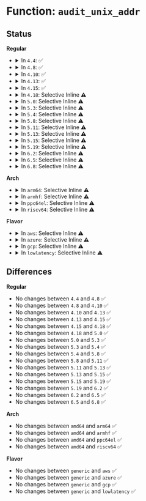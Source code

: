 # Function: <code>audit_unix_addr</code>

## Status
<b>Regular</b>
<ul>
<li>
<details>
<summary>In <code>4.4</code>: ✅</summary>

```c
void audit_unix_addr(struct audit_buffer *ab, const char *str, struct sockaddr_un *addr, int addrlen);
```

**Collision:** Unique Static

**Inline:** No

**Transformation:** False

**Instances:**

```
In security/apparmor/net.c (ffffffff81390360)
Location: security/apparmor/net.c:74
Inline: False
Direct callers:
  - security/apparmor/net.c:audit_net_cb
  - security/apparmor/net.c:audit_net_cb
```
**Symbols:**

```
ffffffff81390360-ffffffff81390438: audit_unix_addr (STB_LOCAL)
```
</details>
</li>
<li>
<details>
<summary>In <code>4.8</code>: ✅</summary>

```c
void audit_unix_addr(struct audit_buffer *ab, const char *str, struct sockaddr_un *addr, int addrlen);
```

**Collision:** Unique Static

**Inline:** No

**Transformation:** False

**Instances:**

```
In security/apparmor/net.c (ffffffff813cb910)
Location: security/apparmor/net.c:74
Inline: False
Direct callers:
  - security/apparmor/net.c:audit_net_cb
  - security/apparmor/net.c:audit_net_cb
```
**Symbols:**

```
ffffffff813cb910-ffffffff813cb9e8: audit_unix_addr (STB_LOCAL)
```
</details>
</li>
<li>
<details>
<summary>In <code>4.10</code>: ✅</summary>

```c
void audit_unix_addr(struct audit_buffer *ab, const char *str, struct sockaddr_un *addr, int addrlen);
```

**Collision:** Unique Static

**Inline:** No

**Transformation:** False

**Instances:**

```
In security/apparmor/net.c (ffffffff813e2f90)
Location: security/apparmor/net.c:74
Inline: False
Direct callers:
  - security/apparmor/net.c:audit_net_cb
  - security/apparmor/net.c:audit_net_cb
```
**Symbols:**

```
ffffffff813e2f90-ffffffff813e3068: audit_unix_addr (STB_LOCAL)
```
</details>
</li>
<li>
<details>
<summary>In <code>4.13</code>: ✅</summary>

```c
void audit_unix_addr(struct audit_buffer *ab, const char *str, struct sockaddr_un *addr, int addrlen);
```

**Collision:** Unique Static

**Inline:** No

**Transformation:** False

**Instances:**

```
In security/apparmor/net.c (ffffffff813f1430)
Location: security/apparmor/net.c:74
Inline: False
Direct callers:
  - security/apparmor/net.c:audit_net_cb
  - security/apparmor/net.c:audit_net_cb
```
**Symbols:**

```
ffffffff813f1430-ffffffff813f1508: audit_unix_addr (STB_LOCAL)
```
</details>
</li>
<li>
<details>
<summary>In <code>4.15</code>: ✅</summary>

```c
void audit_unix_addr(struct audit_buffer *ab, const char *str, struct sockaddr_un *addr, int addrlen);
```

**Collision:** Unique Static

**Inline:** No

**Transformation:** False

**Instances:**

```
In security/apparmor/net.c (ffffffff81419450)
Location: security/apparmor/net.c:74
Inline: False
Direct callers:
  - security/apparmor/net.c:audit_net_cb
  - security/apparmor/net.c:audit_net_cb
```
**Symbols:**

```
ffffffff81419450-ffffffff81419528: audit_unix_addr (STB_LOCAL)
```
</details>
</li>
<li>
<details>
<summary>In <code>4.18</code>: Selective Inline ⚠️</summary>

```c
void audit_unix_addr(struct audit_buffer *ab, const char *str, struct sockaddr_un *addr, int addrlen);
```

**Collision:** Unique Static

**Inline:** Selective

**Transformation:** False

**Instances:**

```
In security/apparmor/net.c (ffffffff8144b880)
Location: security/apparmor/net.c:79
Inline: True
Direct callers:
  - security/apparmor/net.c:audit_net_cb
  - security/apparmor/net.c:audit_net_cb
```
**Symbols:**

```
ffffffff8144b880-ffffffff8144b958: audit_unix_addr (STB_LOCAL)
```
</details>
</li>
<li>
<details>
<summary>In <code>5.0</code>: Selective Inline ⚠️</summary>

```c
void audit_unix_addr(struct audit_buffer *ab, const char *str, struct sockaddr_un *addr, int addrlen);
```

**Collision:** Unique Static

**Inline:** Selective

**Transformation:** False

**Instances:**

```
In security/apparmor/net.c (ffffffff814687f0)
Location: security/apparmor/net.c:79
Inline: True
Direct callers:
  - security/apparmor/net.c:audit_net_cb
  - security/apparmor/net.c:audit_net_cb
```
**Symbols:**

```
ffffffff814687f0-ffffffff814688c8: audit_unix_addr (STB_LOCAL)
```
</details>
</li>
<li>
<details>
<summary>In <code>5.3</code>: Selective Inline ⚠️</summary>

```c
void audit_unix_addr(struct audit_buffer *ab, const char *str, struct sockaddr_un *addr, int addrlen);
```

**Collision:** Unique Static

**Inline:** Selective

**Transformation:** False

**Instances:**

```
In security/apparmor/net.c (ffffffff81495820)
Location: security/apparmor/net.c:75
Inline: True
Direct callers:
  - security/apparmor/net.c:audit_net_cb
  - security/apparmor/net.c:audit_net_cb
```
**Symbols:**

```
ffffffff81495820-ffffffff81495903: audit_unix_addr (STB_LOCAL)
```
</details>
</li>
<li>
<details>
<summary>In <code>5.4</code>: Selective Inline ⚠️</summary>

```c
void audit_unix_addr(struct audit_buffer *ab, const char *str, struct sockaddr_un *addr, int addrlen);
```

**Collision:** Unique Static

**Inline:** Selective

**Transformation:** False

**Instances:**

```
In security/apparmor/net.c (ffffffff814af750)
Location: security/apparmor/net.c:75
Inline: True
Direct callers:
  - security/apparmor/net.c:audit_net_cb
  - security/apparmor/net.c:audit_net_cb
```
**Symbols:**

```
ffffffff814af750-ffffffff814af833: audit_unix_addr (STB_LOCAL)
```
</details>
</li>
<li>
<details>
<summary>In <code>5.8</code>: Selective Inline ⚠️</summary>

```c
void audit_unix_addr(struct audit_buffer *ab, const char *str, struct sockaddr_un *addr, int addrlen);
```

**Collision:** Unique Static

**Inline:** Selective

**Transformation:** False

**Instances:**

```
In security/apparmor/net.c (ffffffff8150ebb0)
Location: security/apparmor/net.c:76
Inline: True
Direct callers:
  - security/apparmor/net.c:audit_net_cb
  - security/apparmor/net.c:audit_net_cb
  - security/apparmor/net.c:audit_net_cb
  - security/apparmor/net.c:audit_net_cb
  - security/apparmor/net.c:audit_net_cb
  - security/apparmor/net.c:audit_net_cb
```
**Symbols:**

```
ffffffff8150ebb0-ffffffff8150ec93: audit_unix_addr (STB_LOCAL)
```
</details>
</li>
<li>
<details>
<summary>In <code>5.11</code>: Selective Inline ⚠️</summary>

```c
void audit_unix_addr(struct audit_buffer *ab, const char *str, struct sockaddr_un *addr, int addrlen);
```

**Collision:** Unique Static

**Inline:** Selective

**Transformation:** False

**Instances:**

```
In security/apparmor/net.c (ffffffff8152ba20)
Location: security/apparmor/net.c:76
Inline: True
Direct callers:
  - security/apparmor/net.c:audit_net_cb
  - security/apparmor/net.c:audit_net_cb
  - security/apparmor/net.c:audit_net_cb
  - security/apparmor/net.c:audit_net_cb
  - security/apparmor/net.c:audit_net_cb
  - security/apparmor/net.c:audit_net_cb
```
**Symbols:**

```
ffffffff8152ba20-ffffffff8152bb03: audit_unix_addr (STB_LOCAL)
```
</details>
</li>
<li>
<details>
<summary>In <code>5.13</code>: Selective Inline ⚠️</summary>

```c
void audit_unix_addr(struct audit_buffer *ab, const char *str, struct sockaddr_un *addr, int addrlen);
```

**Collision:** Unique Static

**Inline:** Selective

**Transformation:** False

**Instances:**

```
In security/apparmor/net.c (ffffffff81531cc0)
Location: security/apparmor/net.c:76
Inline: True
Direct callers:
  - security/apparmor/net.c:audit_net_cb
  - security/apparmor/net.c:audit_net_cb
  - security/apparmor/net.c:audit_net_cb
  - security/apparmor/net.c:audit_net_cb
  - security/apparmor/net.c:audit_net_cb
  - security/apparmor/net.c:audit_net_cb
```
**Symbols:**

```
ffffffff81531cc0-ffffffff81531da3: audit_unix_addr (STB_LOCAL)
```
</details>
</li>
<li>
<details>
<summary>In <code>5.15</code>: Selective Inline ⚠️</summary>

```c
void audit_unix_addr(struct audit_buffer *ab, const char *str, struct sockaddr_un *addr, int addrlen);
```

**Collision:** Unique Static

**Inline:** Selective

**Transformation:** False

**Instances:**

```
In security/apparmor/net.c (ffffffff81590110)
Location: security/apparmor/net.c:76
Inline: True
Direct callers:
  - security/apparmor/net.c:audit_net_cb
  - security/apparmor/net.c:audit_net_cb
  - security/apparmor/net.c:audit_net_cb
  - security/apparmor/net.c:audit_net_cb
  - security/apparmor/net.c:audit_net_cb
  - security/apparmor/net.c:audit_net_cb
```
**Symbols:**

```
ffffffff81590110-ffffffff815901f3: audit_unix_addr (STB_LOCAL)
```
</details>
</li>
<li>
<details>
<summary>In <code>5.19</code>: Selective Inline ⚠️</summary>

```c
void audit_unix_addr(struct audit_buffer *ab, const char *str, struct sockaddr_un *addr, int addrlen);
```

**Collision:** Unique Static

**Inline:** Selective

**Transformation:** False

**Instances:**

```
In security/apparmor/net.c (ffffffff81631140)
Location: security/apparmor/net.c:76
Inline: True
Direct callers:
  - security/apparmor/net.c:audit_net_cb
  - security/apparmor/net.c:audit_net_cb
  - security/apparmor/net.c:audit_net_cb
  - security/apparmor/net.c:audit_net_cb
  - security/apparmor/net.c:audit_net_cb
  - security/apparmor/net.c:audit_net_cb
```
**Symbols:**

```
ffffffff81631140-ffffffff81631242: audit_unix_addr (STB_LOCAL)
```
</details>
</li>
<li>
<details>
<summary>In <code>6.2</code>: Selective Inline ⚠️</summary>

```c
void audit_unix_addr(struct audit_buffer *ab, const char *str, struct sockaddr_un *addr, int addrlen);
```

**Collision:** Unique Static

**Inline:** Selective

**Transformation:** False

**Instances:**

```
In security/apparmor/net.c (ffffffff816e5e90)
Location: security/apparmor/net.c:76
Inline: True
Direct callers:
  - security/apparmor/net.c:audit_net_cb
  - security/apparmor/net.c:audit_net_cb
  - security/apparmor/net.c:audit_net_cb
  - security/apparmor/net.c:audit_net_cb
  - security/apparmor/net.c:audit_net_cb
  - security/apparmor/net.c:audit_net_cb
```
**Symbols:**

```
ffffffff816e5e90-ffffffff816e5f92: audit_unix_addr (STB_LOCAL)
```
</details>
</li>
<li>
<details>
<summary>In <code>6.5</code>: Selective Inline ⚠️</summary>

```c
void audit_unix_addr(struct audit_buffer *ab, const char *str, struct sockaddr_un *addr, int addrlen);
```

**Collision:** Unique Static

**Inline:** Selective

**Transformation:** False

**Instances:**

```
In security/apparmor/net.c (ffffffff8171f590)
Location: security/apparmor/net.c:76
Inline: True
Direct callers:
  - security/apparmor/net.c:audit_net_cb
  - security/apparmor/net.c:audit_net_cb
  - security/apparmor/net.c:audit_net_cb
  - security/apparmor/net.c:audit_net_cb
  - security/apparmor/net.c:audit_net_cb
  - security/apparmor/net.c:audit_net_cb
```
**Symbols:**

```
ffffffff8171f590-ffffffff8171f692: audit_unix_addr (STB_LOCAL)
```
</details>
</li>
<li>
<details>
<summary>In <code>6.8</code>: Selective Inline ⚠️</summary>

```c
void audit_unix_addr(struct audit_buffer *ab, const char *str, struct sockaddr_un *addr, int addrlen);
```

**Collision:** Unique Static

**Inline:** Selective

**Transformation:** False

**Instances:**

```
In security/apparmor/net.c (ffffffff8175dfc0)
Location: security/apparmor/net.c:78
Inline: True
Direct callers:
  - security/apparmor/net.c:audit_net_cb
  - security/apparmor/net.c:audit_net_cb
  - security/apparmor/net.c:audit_net_cb
  - security/apparmor/net.c:audit_net_cb
  - security/apparmor/net.c:audit_net_cb
  - security/apparmor/net.c:audit_net_cb
```
**Symbols:**

```
ffffffff8175dfc0-ffffffff8175e0c2: audit_unix_addr (STB_LOCAL)
```
</details>
</li>
</ul>
<b>Arch</b>
<ul>
<li>
<details>
<summary>In <code>arm64</code>: Selective Inline ⚠️</summary>

```c
void audit_unix_addr(struct audit_buffer *ab, const char *str, struct sockaddr_un *addr, int addrlen);
```

**Collision:** Unique Static

**Inline:** Selective

**Transformation:** False

**Instances:**

```
In security/apparmor/net.c (ffff8000105a6e18)
Location: security/apparmor/net.c:75
Inline: True
Direct callers:
  - security/apparmor/net.c:audit_net_cb
  - security/apparmor/net.c:audit_net_cb
```
**Symbols:**

```
ffff8000105a6e18-ffff8000105a6f28: audit_unix_addr (STB_LOCAL)
```
</details>
</li>
<li>
<details>
<summary>In <code>armhf</code>: Selective Inline ⚠️</summary>

```c
void audit_unix_addr(struct audit_buffer *ab, const char *str, struct sockaddr_un *addr, int addrlen);
```

**Collision:** Unique Static

**Inline:** Selective

**Transformation:** False

**Instances:**

```
In security/apparmor/net.c (c0756e4c)
Location: security/apparmor/net.c:75
Inline: True
Direct callers:
  - security/apparmor/net.c:audit_net_cb
  - security/apparmor/net.c:audit_net_cb
```
**Symbols:**

```
c0756e4c-c0756f1c: audit_unix_addr (STB_LOCAL)
```
</details>
</li>
<li>
<details>
<summary>In <code>ppc64el</code>: Selective Inline ⚠️</summary>

```c
void audit_unix_addr(struct audit_buffer *ab, const char *str, struct sockaddr_un *addr, int addrlen);
```

**Collision:** Unique Static

**Inline:** Selective

**Transformation:** False

**Instances:**

```
In security/apparmor/net.c (c00000000072373c)
Location: security/apparmor/net.c:75
Inline: True
Inline callers:
  - security/apparmor/net.c:audit_unix_sk_addr
Direct callers:
  - security/apparmor/net.c:audit_net_cb
  - security/apparmor/net.c:audit_net_cb
  - security/apparmor/net.c:audit_unix_sk_addr
```
**Symbols:**

```
c000000000723580-c0000000007236e4: audit_unix_addr (STB_LOCAL)
```
</details>
</li>
<li>
<details>
<summary>In <code>riscv64</code>: Selective Inline ⚠️</summary>

```c
void audit_unix_addr(struct audit_buffer *ab, const char *str, struct sockaddr_un *addr, int addrlen);
```

**Collision:** Unique Static

**Inline:** Selective

**Transformation:** False

**Instances:**

```
In security/apparmor/net.c (ffffffe0003f0856)
Location: security/apparmor/net.c:75
Inline: True
Inline callers:
  - security/apparmor/net.c:audit_unix_sk_addr
Direct callers:
  - security/apparmor/net.c:audit_net_cb
  - security/apparmor/net.c:audit_net_cb
  - security/apparmor/net.c:audit_unix_sk_addr
```
**Symbols:**

```
ffffffe0003f071c-ffffffe0003f0812: audit_unix_addr (STB_LOCAL)
```
</details>
</li>
</ul>
<b>Flavor</b>
<ul>
<li>
<details>
<summary>In <code>aws</code>: Selective Inline ⚠️</summary>

```c
void audit_unix_addr(struct audit_buffer *ab, const char *str, struct sockaddr_un *addr, int addrlen);
```

**Collision:** Unique Static

**Inline:** Selective

**Transformation:** False

**Instances:**

```
In security/apparmor/net.c (ffffffff814a7d30)
Location: security/apparmor/net.c:75
Inline: True
Direct callers:
  - security/apparmor/net.c:audit_net_cb
  - security/apparmor/net.c:audit_net_cb
```
**Symbols:**

```
ffffffff814a7d30-ffffffff814a7e13: audit_unix_addr (STB_LOCAL)
```
</details>
</li>
<li>
<details>
<summary>In <code>azure</code>: Selective Inline ⚠️</summary>

```c
void audit_unix_addr(struct audit_buffer *ab, const char *str, struct sockaddr_un *addr, int addrlen);
```

**Collision:** Unique Static

**Inline:** Selective

**Transformation:** False

**Instances:**

```
In security/apparmor/net.c (ffffffff81498750)
Location: security/apparmor/net.c:75
Inline: True
Direct callers:
  - security/apparmor/net.c:audit_net_cb
  - security/apparmor/net.c:audit_net_cb
```
**Symbols:**

```
ffffffff81498750-ffffffff81498833: audit_unix_addr (STB_LOCAL)
```
</details>
</li>
<li>
<details>
<summary>In <code>gcp</code>: Selective Inline ⚠️</summary>

```c
void audit_unix_addr(struct audit_buffer *ab, const char *str, struct sockaddr_un *addr, int addrlen);
```

**Collision:** Unique Static

**Inline:** Selective

**Transformation:** False

**Instances:**

```
In security/apparmor/net.c (ffffffff814a3dd0)
Location: security/apparmor/net.c:75
Inline: True
Direct callers:
  - security/apparmor/net.c:audit_net_cb
  - security/apparmor/net.c:audit_net_cb
```
**Symbols:**

```
ffffffff814a3dd0-ffffffff814a3eb3: audit_unix_addr (STB_LOCAL)
```
</details>
</li>
<li>
<details>
<summary>In <code>lowlatency</code>: Selective Inline ⚠️</summary>

```c
void audit_unix_addr(struct audit_buffer *ab, const char *str, struct sockaddr_un *addr, int addrlen);
```

**Collision:** Unique Static

**Inline:** Selective

**Transformation:** False

**Instances:**

```
In security/apparmor/net.c (ffffffff814bc660)
Location: security/apparmor/net.c:75
Inline: True
Direct callers:
  - security/apparmor/net.c:audit_net_cb
  - security/apparmor/net.c:audit_net_cb
```
**Symbols:**

```
ffffffff814bc660-ffffffff814bc743: audit_unix_addr (STB_LOCAL)
```
</details>
</li>
</ul>

## Differences
<b>Regular</b>
<ul>
<li>
No changes between <code>4.4</code> and <code>4.8</code> ✅
</li>
<li>
No changes between <code>4.8</code> and <code>4.10</code> ✅
</li>
<li>
No changes between <code>4.10</code> and <code>4.13</code> ✅
</li>
<li>
No changes between <code>4.13</code> and <code>4.15</code> ✅
</li>
<li>
No changes between <code>4.15</code> and <code>4.18</code> ✅
</li>
<li>
No changes between <code>4.18</code> and <code>5.0</code> ✅
</li>
<li>
No changes between <code>5.0</code> and <code>5.3</code> ✅
</li>
<li>
No changes between <code>5.3</code> and <code>5.4</code> ✅
</li>
<li>
No changes between <code>5.4</code> and <code>5.8</code> ✅
</li>
<li>
No changes between <code>5.8</code> and <code>5.11</code> ✅
</li>
<li>
No changes between <code>5.11</code> and <code>5.13</code> ✅
</li>
<li>
No changes between <code>5.13</code> and <code>5.15</code> ✅
</li>
<li>
No changes between <code>5.15</code> and <code>5.19</code> ✅
</li>
<li>
No changes between <code>5.19</code> and <code>6.2</code> ✅
</li>
<li>
No changes between <code>6.2</code> and <code>6.5</code> ✅
</li>
<li>
No changes between <code>6.5</code> and <code>6.8</code> ✅
</li>
</ul>
<b>Arch</b>
<ul>
<li>
No changes between <code>amd64</code> and <code>arm64</code> ✅
</li>
<li>
No changes between <code>amd64</code> and <code>armhf</code> ✅
</li>
<li>
No changes between <code>amd64</code> and <code>ppc64el</code> ✅
</li>
<li>
No changes between <code>amd64</code> and <code>riscv64</code> ✅
</li>
</ul>
<b>Flavor</b>
<ul>
<li>
No changes between <code>generic</code> and <code>aws</code> ✅
</li>
<li>
No changes between <code>generic</code> and <code>azure</code> ✅
</li>
<li>
No changes between <code>generic</code> and <code>gcp</code> ✅
</li>
<li>
No changes between <code>generic</code> and <code>lowlatency</code> ✅
</li>
</ul>
